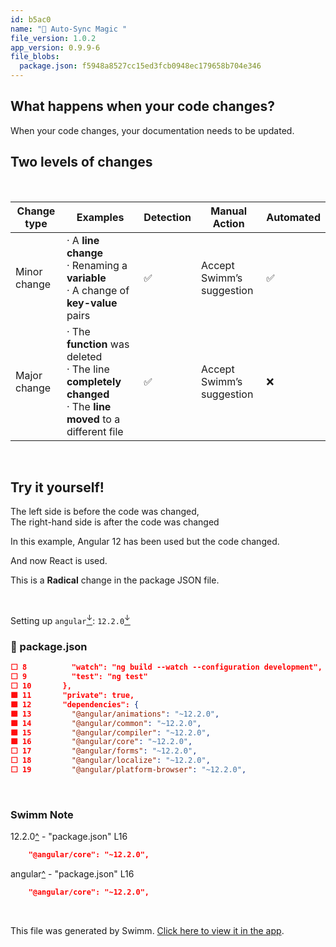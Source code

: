 ```yaml
---
id: b5ac0
name: "🦄 Auto-Sync Magic "
file_version: 1.0.2
app_version: 0.9.9-6
file_blobs:
  package.json: f5948a8527cc15ed3fcb0948ec179658b704e346
---
```


## What happens when your code changes?

When your code changes, your documentation needs to be updated.




## Two levels of changes

<br/>

|Change type |Examples                                                                                                           |Detection|Manual Action                 |Automated|
|------------|-------------------------------------------------------------------------------------------------------------------|---------|------------------------------|---------|
|Minor change|· A **line change**  <br>· Renaming a **variable**  <br>· A change of **key-value** pairs                          |✅        |Accept Swimm’s  <br>suggestion|✅        |
|Major change|· The **function** was deleted  <br>· The line **completely changed**  <br>· The **line moved** to a different file|✅        |Accept Swimm’s  <br>suggestion|❌        |

<br/>

## Try it yourself!

The left side is before the code was changed,  
The right-hand side is after the code was changed




In this example, Angular 12 has been used but the code changed.

And now React is used.

This is a **Radical** change in the package JSON file.

<br/>

Setting up `angular`[<sup id="2wUO4f">↓</sup>](#f-2wUO4f): `12.2.0`[<sup id="hykT2">↓</sup>](#f-hykT2)
<!-- NOTE-swimm-snippet: the lines below link your snippet to Swimm -->
### 📄 package.json
```json
⬜ 8          "watch": "ng build --watch --configuration development",
⬜ 9          "test": "ng test"
⬜ 10       },
🟩 11       "private": true,
🟩 12       "dependencies": {
🟩 13         "@angular/animations": "~12.2.0",
🟩 14         "@angular/common": "~12.2.0",
🟩 15         "@angular/compiler": "~12.2.0",
🟩 16         "@angular/core": "~12.2.0",
⬜ 17         "@angular/forms": "~12.2.0",
⬜ 18         "@angular/localize": "~12.2.0",
⬜ 19         "@angular/platform-browser": "~12.2.0",
```

<br/>

<!-- THIS IS AN AUTOGENERATED SECTION. DO NOT EDIT THIS SECTION DIRECTLY -->
### Swimm Note

<span id="f-hykT2">12.2.0</span>[^](#hykT2) - "package.json" L16
```json
    "@angular/core": "~12.2.0",
```

<span id="f-2wUO4f">angular</span>[^](#2wUO4f) - "package.json" L16
```json
    "@angular/core": "~12.2.0",
```

<br/>

This file was generated by Swimm. [Click here to view it in the app](http://localhost:5000/repos/Z2l0aHViJTNBJTNBcHJvcGVydHktbGlzdGluZy1zYW5kYm94JTNBJTNBc3dpbW1pbw==/docs/b5ac0).